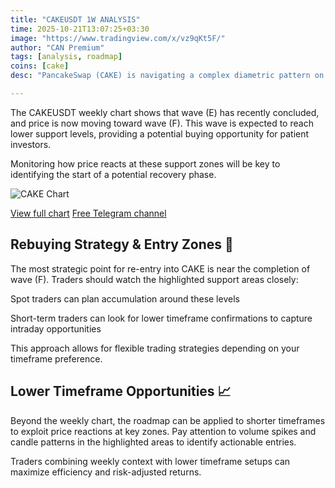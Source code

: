 ```yaml
---
title: "CAKEUSDT 1W ANALYSIS"
time: 2025-10-21T13:07:25+03:30
image: "https://www.tradingview.com/x/vz9qKt5F/"
author: "CAN Premium"
tags: [analysis, roadmap]
coins: [cake]
desc: "PancakeSwap (CAKE) is navigating a complex diametric pattern on the weekly chart. With wave (E) completed, the next phase could offer both spot accumulation and short-term trading opportunities. Here’s what to watch on CAKE/USDT. "

---
```


The CAKEUSDT weekly chart shows that wave (E) has recently concluded, and price is now moving toward wave (F). This wave is expected to reach lower support levels, providing a potential buying opportunity for patient investors.

Monitoring how price reacts at these support zones will be key to identifying the start of a potential recovery phase.

![CAKE Chart](https://www.tradingview.com/x/vz9qKt5F/)

[View full chart](https://www.tradingview.com/x/vz9qKt5F/)
[Free Telegram channel](https://t.me/+2znhsiCGpI81MzQ0)

## Rebuying Strategy & Entry Zones 📌

The most strategic point for re-entry into CAKE is near the completion of wave (F). Traders should watch the highlighted support areas closely:

Spot traders can plan accumulation around these levels

Short-term traders can look for lower timeframe confirmations to capture intraday opportunities

This approach allows for flexible trading strategies depending on your timeframe preference.

## Lower Timeframe Opportunities 📈

Beyond the weekly chart, the roadmap can be applied to shorter timeframes to exploit price reactions at key zones. Pay attention to volume spikes and candle patterns in the highlighted areas to identify actionable entries.

Traders combining weekly context with lower timeframe setups can maximize efficiency and risk-adjusted returns.
